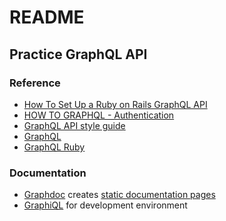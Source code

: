 # README

## Practice GraphQL API

### Reference

- [How To Set Up a Ruby on Rails GraphQL API](https://www.digitalocean.com/community/tutorials/how-to-set-up-a-ruby-on-rails-graphql-api)
- [HOW TO GRAPHQL - Authentication](https://sayasuhendra.github.io/graphql-ruby/4-authentication/)
- [GraphQL API style guide](https://docs.gitlab.com/ee/development/api_graphql_styleguide.html)
- [GraphQL](https://graphql.org)
- [GraphQL Ruby](https://graphql-ruby.org)

### Documentation

- [Graphdoc](https://github.com/2fd/graphdoc) creates [static documentation pages](./doc/schema/index.html)
- [GraphiQL](https://github.com/graphql/graphiql) for development environment
